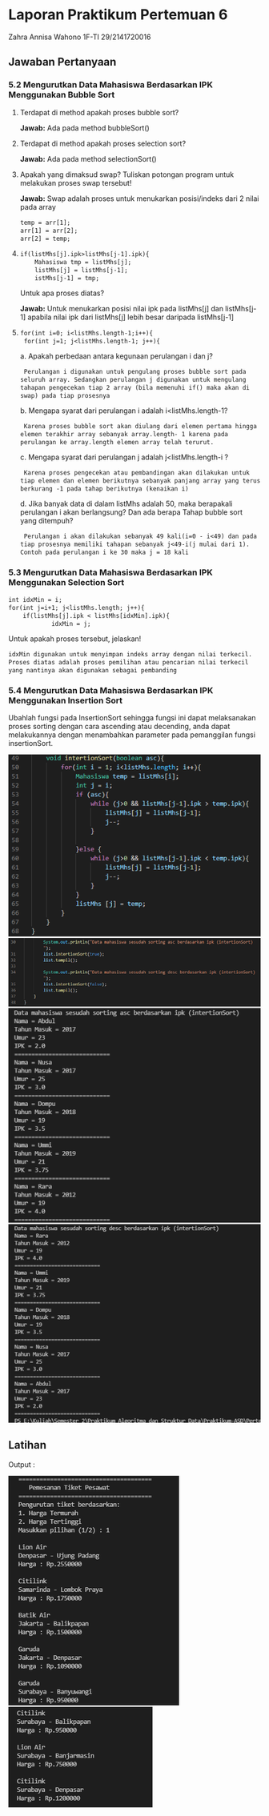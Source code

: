 # Laporan Praktikum Pertemuan 6

Zahra Annisa Wahono 1F-TI 29/2141720016

## Jawaban Pertanyaan

### **5.2 Mengurutkan Data Mahasiswa Berdasarkan IPK Menggunakan Bubble Sort**

1. Terdapat di method apakah proses bubble sort?
 
    **Jawab:** Ada pada method bubbleSort()

2. Terdapat di method apakah proses selection sort?
    
    **Jawab:** Ada pada method selectionSort()

3. Apakah yang dimaksud swap? Tuliskan potongan program untuk melakukan proses swap tersebut!

    **Jawab:** Swap adalah proses untuk menukarkan posisi/indeks dari 2 nilai pada array
    ```
    temp = arr[1];
    arr[1] = arr[2];
    arr[2] = temp;
    ```

4.  ```
    if(listMhs[j].ipk>listMhs[j-1].ipk){
        Mahasiswa tmp = listMhs[j];
        listMhs[j] = listMhs[j-1];
        istMhs[j-1] = tmp;
    ```
    
    Untuk apa proses diatas?

    **Jawab:** Untuk menukarkan posisi nilai ipk pada listMhs[j] dan listMhs[j-1] apabila nilai ipk dari listMhs[j] lebih besar daripada listMhs[j-1]

5. ``` 
   for(int i=0; i<listMhs.length-1;i++){
    for(int j=1; j<listMhs.length-1; j++){
    ```        
    a. Apakah perbedaan antara kegunaan perulangan i dan j?

        Perulangan i digunakan untuk pengulang proses bubble sort pada seluruh array. Sedangkan perulangan j digunakan untuk mengulang tahapan pengecekan tiap 2 array (bila memenuhi if() maka akan di swap) pada tiap prosesnya

    b. Mengapa syarat dari perulangan i adalah i<listMhs.length-1?
        
        Karena proses bubble sort akan diulang dari elemen pertama hingga elemen terakhir array sebanyak array.length- 1 karena pada perulangan ke array.length elemen array telah terurut. 

    c. Mengapa syarat dari perulangan j adalah j<listMhs.length-i ?

        Karena proses pengecekan atau pembandingan akan dilakukan untuk tiap elemen dan elemen berikutnya sebanyak panjang array yang terus berkurang -1 pada tahap berikutnya (kenaikan i)

    d. Jika banyak data di dalam listMhs adalah 50, maka berapakali perulangan i akan berlangsung? Dan ada berapa Tahap bubble sort yang ditempuh?

        Perulangan i akan dilakukan sebanyak 49 kali(i=0 - i<49) dan pada tiap prosesnya memiliki tahapan sebanyak j<49-i(j mulai dari 1). Contoh pada perulangan i ke 30 maka j = 18 kali

### **5.3 Mengurutkan Data Mahasiswa Berdasarkan IPK Menggunakan Selection Sort**
```
int idxMin = i;
for(int j=i+1; j<listMhs.length; j++){
    if(listMhs[j].ipk < listMhs[idxMin].ipk){
            idxMin = j;
 ```
Untuk apakah proses tersebut, jelaskan!

    idxMin digunakan untuk menyimpan indeks array dengan nilai terkecil. Proses diatas adalah proses pemilihan atau pencarian nilai terkecil yang nantinya akan digunakan sebagai pembanding

### **5.4 Mengurutkan Data Mahasiswa Berdasarkan IPK Menggunakan Insertion Sort**

Ubahlah fungsi pada InsertionSort sehingga fungsi ini dapat melaksanakan proses sorting dengan cara ascending atau decending, anda dapat melakukannya dengan menambahkan parameter pada pemanggilan fungsi insertionSort.

<img src = "img/1.png"> <img src = "img/2.png"><img src = "img/3.png"><img src = "img/4.png">

    
## Latihan
Output :


<img src = "img/l1.png">

<img src = "img/l2.png">  
    